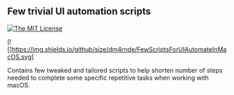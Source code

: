 
## Few trivial UI automation scripts


[![The MIT License](https://img.shields.io/badge/license-MIT-orange.svg?style=flat-square)](http://opensource.org/licenses/MIT)

[![]https://img.shields.io/github/size/dm4rnde/FewScriptsForUIAutomateInMacOS.svg]

Contains few tweaked and tailored scripts to help shorten number of steps needed to complete some specific repetitive tasks when working with macOS.

